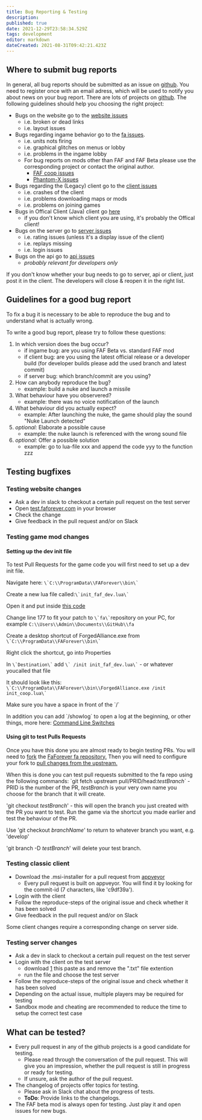 ```yaml
---
title: Bug Reporting & Testing
description: 
published: true
date: 2021-12-29T23:58:34.529Z
tags: development
editor: markdown
dateCreated: 2021-08-31T09:42:21.423Z
---
```


## Where to submit bug reports

In general, all bug reports should be submitted as an issue on [github](https://github.com/FAForever). You need to register once with an email adress, which will be used to notify you about news on your bug report. There are lots of projects on [github](https://github.com/FAForever). The following guidelines should help you choosing the right project:
- Bugs on the website go to the [website issues](https://github.com/FAForever/website/issues)
	- i.e. broken or dead links
	- i.e. layout issues
- Bugs regarding ingame behavior go to the [fa issues](https://github.com/FAForever/fa/issues).
	- i.e. units nots firing
	- i.e. graphical glitches on menus or lobby
	- i.e. problems in the ingame lobby
	- For bug reports on mods other than FAF and FAF Beta please use the corresponding project or contact the original author.
		- [FAF coop issues](https://github.com/FAForever/fa-coop/issues)
		- [Phantom-X issues](https://github.com/FAForever/faf-phantomx/issues) 
- Bugs regarding the (Legacy) client go to the [client issues](https://github.com/FAForever/client/issues)
	- i.e. crashes of the client
	- i.e. problems downloading maps or mods
	- i.e. problems on joining games
- Bugs in Offical Client (Java) client go [here](https://github.com/FAForever/Downlords-faf-client/issues)
	- if you don't know which client you are using, it's probably the Offical client!
- Bugs on the server go to [server issues](https://github.com/FAForever/server/issues)
	- i.e. rating issues (unless it's a display issue of the client)
	- i.e. replays missing
	- i.e. login issues
- Bugs on the api go to [api issues](https://github.com/FAForever/api/issues)
	- *probably relevant for developers only*

If you don't know whether your bug needs to go to server, api or client, just post it in the client. The developers will close & reopen it in the right list.

## Guidelines for a good bug report

To fix a bug it is necessary to be able to reproduce the bug and to understand what is actually wrong.

To write a good bug report, please try to follow these questions:
1. In which version does the bug occur?
	- if ingame bug: are you using FAF Beta vs. standard FAF mod
	- if client bug: are you using the latest official release or a developer build (for developer builds please add the used branch and latest commit)
	- if server bug: which branch/commit are you using?
2. How can anybody reproduce the bug?
	- example: build a nuke and launch a missile
3. What behaviour have you observered?
	- example: there was no voice notification of the launch
4. What behaviour did you actually expect?
	- example: After launching the nuke, the game should play the sound "Nuke Launch detected"
5. *optional:* Elaborate a possible cause
	- example: the nuke launch is referenced with the wrong sound file
6. *optional:* Offer a possible solution
	- example: go to lua-file xxx and append the code yyy to the function zzz

## Testing bugfixes

### Testing website changes
- Ask a dev in slack to checkout a certain pull request on the test server
- Open [test.faforever.com](http://test.faforever.com) in your browser
- Check the change
- Give feedback in the pull request and/or on Slack

### Testing game mod changes

#### Setting up the dev init file

To test Pull Requests for the game code you will first need to set up a dev init file.

Navigate here: ```\`C:\\ProgramData\\FAForever\\bin\` ```

Create a new lua file called:``` \`init_faf_dev.lua\` ```

Open it and put inside [this code](http://pastebin.com/zt2x1gC6)

Change line 177 to fit your patch to ``` \`fa\` ```repository on your PC, for example `C:\\Users\\Admin\\Documents\\GitHub\\fa`

Create a desktop shortcut of ForgedAlliance.exe from ``` \`C:\\ProgramData\\FAForever\\bin\` ```

Right click the shortcut, go into Properties

In ``` \`Destination\` ``` add ``` \` /init init_faf_dev.lua\` ``` - or whatever youcalled that file

It should look like this: ``` \`C:\\ProgramData\\FAForever\\bin\\ForgedAlliance.exe /init init_coop.lua\` ```

Make sure you have a space in front of the \`/\`

In addition you can add \`/showlog\` to open a log at the beginning, or other things, more here: [Command Line Switches](/Command-Line-Switches)

#### Using git to test Pulls Requests

Once you have this done you are almost ready to begin testing PRs. You will need to [fork](https://help.github.com/articles/fork-a-repo/) the [FaForever fa repository.](https://github.com/FAForever/fa) Then you will need to configure your fork to [pull changes from the upstream.](https://help.github.com/articles/fork-a-repo/#step-3-configure-git-to-sync-your-fork-with-the-original-spoon-knife-repository)

When this is done you can test pull requests submitted to the fa repo using the following commands: \`git fetch upstream pull/PRID/head:*testBranch*\` - PRID is the number of the PR, *testBranch* is your very own name you choose for the branch that it will create.

'git checkout *testBranch*' - this will open the branch you just created with the PR you want to test. Run the game via the shortcut you made earlier and test the behaviour of the PR. 

Use 'git checkout *branchName*' to return to whatever branch you want, e.g. 'develop'

'git branch -D *testBranch*' will delete your test branch.

### Testing classic client
- Download the .msi-installer for a pull request from [appveyor](https://ci.appveyor.com/project/Sheeo/client/history)
	- Every pull request is built on appveyor. You will find it by looking for the commit-id (7 characters, like 'c9df39a').
- Login with the client
- Follow the reproduce-steps of the original issue and check whether it has been solved
- Give feedback in the pull request and/or on Slack

Some client changes require a corresponding change on server side.

### Testing server changes
- Ask a dev in slack to checkout a certain pull request on the test server
- Login with the client on the test server
	- download [1](https://pastebin.com/BeSCVczA) this paste as and remove the ".txt" file extention
	- run the file and choose the test server
- Follow the reproduce-steps of the original issue and check whether it has been solved
- Depending on the actual issue, multiple players may be required for testing
- Sandbox mode and cheating are recommended to reduce the time to setup the correct test case

## What can be tested?
- Every pull request in any of the github projects is a good candidate for testing.
	- Please read through the conversation of the pull request. This will give you an impression, whether the pull request is still in progress or ready for testing.
	- If unsure, ask the author of the pull request. 
- The changelog of projects offer topics for testing. 
	- Please ask in Slack chat about the progress of tests. 
	- **ToDo**: Provide links to the changelogs.
- The FAF beta mod is always open for testing. Just play it and open issues for new bugs.